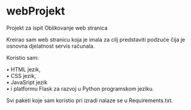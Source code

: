 # webProjekt
Projekt za ispit Oblikovanje web stranica

Kreirao sam web stranicu koja je imala za cilj predstaviti podzuće čija je osnovna djelatnost servis računala. 

Koristio sam:

•	HTML jezik,<br>
•	CSS jezik,<br>
•	JavaSript jezik<br>
•	i  platformu Flask za razvoj u Python programskom jeziku.

Svi paketi koje sam koristio pri izradi nalaze se u Requirements.txt.

